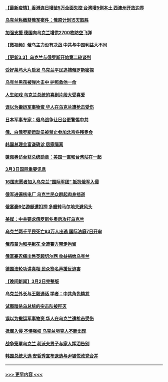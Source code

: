 #### [【最新疫情】香港连日增破5万全面失控 台湾增5例本土 西澳州开放边界](../pages/prog202/a103363448.md?t=03040050) 
#### [乌克兰称缴获俄军密件：俄原计划15天取胜](../pages/prog202/a103363392.md?t=03040050) 
#### [加强支援 德国向乌克兰增供2700枚防空飞弹](../pages/prog202/a103363347.md?t=03040050) 
#### [【微视频】俄乌主力没有决战 中共与中国利益大不同](../pages/prog202/a103363351.md?t=03040050) 
#### [【更新3.3】乌克兰与俄罗斯开始第二轮谈判](../pages/prog202/a103363166.md?t=03040050) 
#### [受好莱坞大片启发 乌克兰平民追捕俄罗斯密探](../pages/prog202/a103363213.md?t=03040050) 
#### [乌克兰男孩被弹片击中 护照救他一命](../pages/prog202/a103363205.md?t=03040050) 
#### [人生如戏 乌克兰总统的喜剧片段大受喜爱](../pages/prog202/a103363196.md?t=03040050) 
#### [误以为搬运军事物资 华人在乌克兰遭枪击受伤](../pages/prog202/a103363191.md?t=03040050) 
#### [日本军事专家：俄乌战争让日台更警惕中共](../pages/prog202/a103363185.md?t=03040050) 
#### [俄、白俄罗斯运动员被禁止参加北京冬残奥会](../pages/prog202/a103363147.md?t=03040050) 
#### [韩国总理金富谦确诊 居家隔离](../pages/prog202/a103363106.md?t=03040050) 
#### [蓬佩奥访台获总统勋章：美国一直和台湾站在一起](../pages/prog202/a103363046.md?t=03040050) 
#### [3月3日国际重要讯息](../pages/prog202/a103363180.md?t=03040050) 
#### [16国志愿者加入乌克兰“国际军团” 抵抗俄军入侵](../pages/prog202/a103363053.md?t=03040050) 
#### [俄军进逼核电厂 乌克兰民众群起肉身挡道](../pages/prog202/a103363037.md?t=03040050) 
#### [俄富豪6亿游艇遭扣押 多艘转马尔地夫避风头](../pages/prog202/a103362996.md?t=03040050) 
#### [美媒：中共要求俄罗斯冬奥后攻打乌克兰](../pages/prog202/a103363025.md?t=03040050) 
#### [乌克兰两千平民死亡83万人出逃 国际法庭7日开审](../pages/prog202/a103362963.md?t=03040050) 
#### [俄孩童为和平献花 全遭警方带走拘留](../pages/prog202/a103362991.md?t=03040050) 
#### [俄富豪忍痛出售英超切尔西 收益捐给乌克兰](../pages/prog202/a103362909.md?t=03040050) 
#### [德国法轮功讲真相 民众签名声援反迫害](../pages/prog202/a103363067.md?t=03040050) 
#### [【晚间新闻】3月2日完整版](../pages/prog202/a103362822.md?t=03040050) 
#### [乌克兰外长与王毅通话 学者：中共角色尴尬](../pages/prog202/a103362626.md?t=03040050) 
#### [试图暗杀乌总统的突击队被歼灭](../pages/prog202/a103362602.md?t=03040050) 
#### [误以为搬运军事物资 华人在乌克兰遭枪击受伤](../pages/prog202/a103362605.md?t=03040050) 
#### [抵御入侵 不惧强权 乌克兰坦克人不断出现](../pages/prog202/a103362790.md?t=03040050) 
#### [战争笼罩乌克兰 利沃夫男子与家人挥泪告别](../pages/prog202/a103361684.md?t=03040050) 
#### [韩国总统大选 安哲秀宣布退选与尹锡悦政党合并](../pages/prog202/a103362876.md?t=03040050) 

----
#### [ >>> 更早内容 <<< ](../indexes/prog202-earlier.md)
